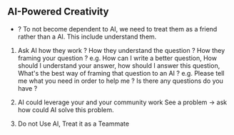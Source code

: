 ## AI-Powered Creativity
+ ? To not become dependent to AI, we need to treat them as a friend rather than a AI. This include understand them. 

1) Ask AI how they work  ? How they understand the question ? How they framing your question ?
	e.g. How can I write a better question, How should I understand your answer, how should I answer this question, What's the best way of framing that question to an AI ? 
	e.g. Please tell me what you need in order to help me ? Is there any questions do you have ?
	
2) AI could leverage your and your community work
	See a problem -> ask how could AI solve this problem. 
	
3) Do not Use AI, Treat it as a Teammate 
	 